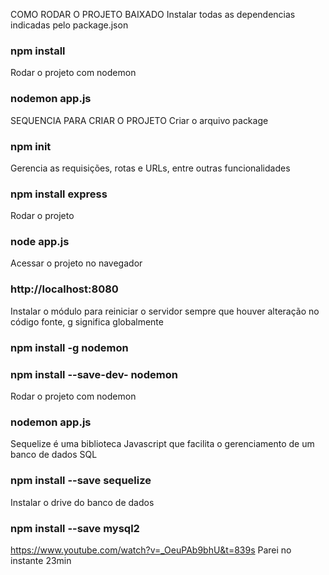 COMO RODAR O PROJETO BAIXADO
Instalar todas as dependencias indicadas pelo package.json
### npm install

Rodar o projeto com nodemon
### nodemon app.js



SEQUENCIA PARA CRIAR O PROJETO
Criar o arquivo package
### npm init

Gerencia as requisições, rotas e URLs, entre outras funcionalidades
### npm install express

Rodar o projeto
### node app.js

Acessar o projeto no navegador
### http://localhost:8080

Instalar o módulo para reiniciar o servidor sempre que houver alteração no código fonte, g significa globalmente
### npm install -g nodemon
### npm install --save-dev- nodemon

Rodar o projeto com nodemon
### nodemon app.js

Sequelize é uma biblioteca Javascript que facilita o gerenciamento de um banco de dados SQL
### npm install --save sequelize

Instalar o drive do banco de dados
### npm install --save mysql2

https://www.youtube.com/watch?v=_OeuPAb9bhU&t=839s
Parei no instante 23min
